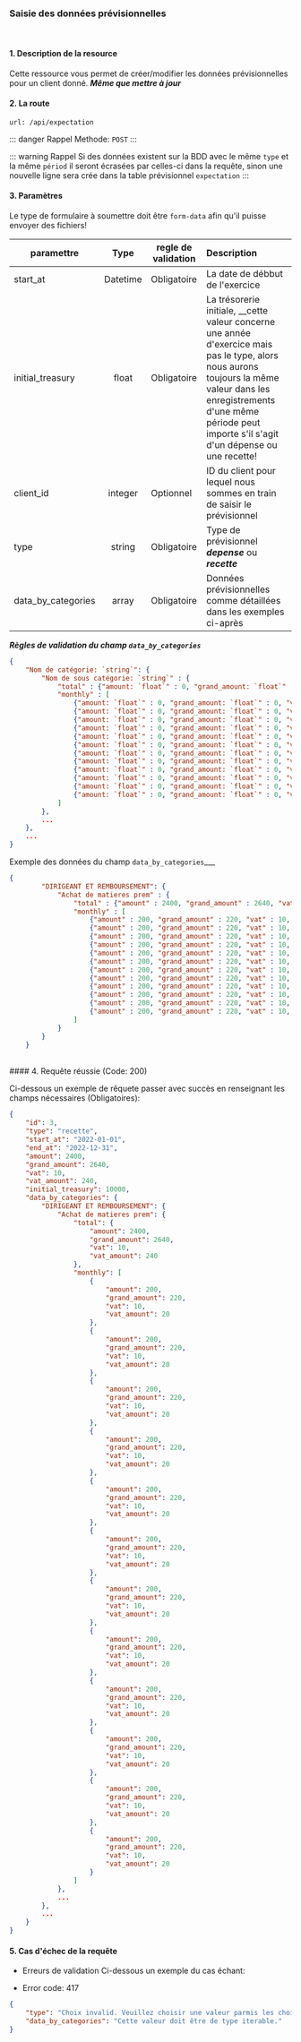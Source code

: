 ### Saisie des données prévisionnelles

<br />

#### 1. Description de la resource

Cette ressource vous permet de créer/modifier les données prévisionnelles pour un client donné.
___Même que mettre à jour___


#### 2. La route
```
url: /api/expectation
```

::: danger Rappel
Methode:  `POST`
:::


::: warning Rappel
Si des données existent sur la BDD avec le même `type` et la même `périod` il seront écrasées par celles-ci dans la requête, sinon une nouvelle ligne sera crée dans la table prévisionnel `expectation`
:::

#### 3. Paramètres

Le type de formulaire à soumettre doit être `form-data` afin qu'il puisse envoyer des fichiers!

| paramettre | Type | regle de validation | Description |
| -------------------- | :---------: | ------------------------------------------------------------------------------------------------------------ | :-------------------------------------------------------------------------------------------------------- |
| start_at | Datetime | Obligatoire | La date de débbut de l'exercice |
| initial_treasury | float | Obligatoire | La trésorerie initiale, __cette valeur concerne une année d'exercice mais pas le type, alors nous aurons toujours la même valeur dans les enregistrements d'une même période peut importe s'il s'agit d'un dépense ou une recette!|
| client_id | integer | Optionnel | ID du client pour lequel nous sommes en train de saisir le prévisionnel |
| type | string | Obligatoire | Type de prévisionnel ***depense*** ou ***recette*** |
| data_by_categories | array | Obligatoire | Données prévisionnelles comme détaillées dans les exemples ci-après |


___Règles de validation du champ `data_by_categories`___
```json
{
    "Nom de catégorie: `string`": {
        "Nom de sous catégorie: `string`" : {
            "total" : {"amount: `float`" : 0, "grand_amount: `float`" : 0, "vat: `float`" : 0, "vat_amount: `float`" : 0},
            "monthly" : [
                {"amount: `float`" : 0, "grand_amount: `float`" : 0, "vat: `float`" : 0, "vat_amount: `float`" : 0},
                {"amount: `float`" : 0, "grand_amount: `float`" : 0, "vat: `float`" : 0, "vat_amount: `float`" : 0},
                {"amount: `float`" : 0, "grand_amount: `float`" : 0, "vat: `float`" : 0, "vat_amount: `float`" : 0},
                {"amount: `float`" : 0, "grand_amount: `float`" : 0, "vat: `float`" : 0, "vat_amount: `float`" : 0},
                {"amount: `float`" : 0, "grand_amount: `float`" : 0, "vat: `float`" : 0, "vat_amount: `float`" : 0},
                {"amount: `float`" : 0, "grand_amount: `float`" : 0, "vat: `float`" : 0, "vat_amount: `float`" : 0},
                {"amount: `float`" : 0, "grand_amount: `float`" : 0, "vat: `float`" : 0, "vat_amount: `float`" : 0},
                {"amount: `float`" : 0, "grand_amount: `float`" : 0, "vat: `float`" : 0, "vat_amount: `float`" : 0},
                {"amount: `float`" : 0, "grand_amount: `float`" : 0, "vat: `float`" : 0, "vat_amount: `float`" : 0},
                {"amount: `float`" : 0, "grand_amount: `float`" : 0, "vat: `float`" : 0, "vat_amount: `float`" : 0},
                {"amount: `float`" : 0, "grand_amount: `float`" : 0, "vat: `float`" : 0, "vat_amount: `float`" : 0},
                {"amount: `float`" : 0, "grand_amount: `float`" : 0, "vat: `float`" : 0, "vat_amount: `float`" : 0}
            ]
        },
        ...
    },
    ...
}
```

Exemple des données du champ `data_by_categories`___
```json
{
        "DIRIGEANT ET REMBOURSEMENT": {
            "Achat de matieres prem" : {
                "total" : {"amount" : 2400, "grand_amount" : 2640, "vat" : 10, "vat_amount" : 240},
                "monthly" : [
                    {"amount" : 200, "grand_amount" : 220, "vat" : 10, "vat_amount" : 20},
                    {"amount" : 200, "grand_amount" : 220, "vat" : 10, "vat_amount" : 20},
                    {"amount" : 200, "grand_amount" : 220, "vat" : 10, "vat_amount" : 20},
                    {"amount" : 200, "grand_amount" : 220, "vat" : 10, "vat_amount" : 20},
                    {"amount" : 200, "grand_amount" : 220, "vat" : 10, "vat_amount" : 20},
                    {"amount" : 200, "grand_amount" : 220, "vat" : 10, "vat_amount" : 20},
                    {"amount" : 200, "grand_amount" : 220, "vat" : 10, "vat_amount" : 20},
                    {"amount" : 200, "grand_amount" : 220, "vat" : 10, "vat_amount" : 20},
                    {"amount" : 200, "grand_amount" : 220, "vat" : 10, "vat_amount" : 20},
                    {"amount" : 200, "grand_amount" : 220, "vat" : 10, "vat_amount" : 20},
                    {"amount" : 200, "grand_amount" : 220, "vat" : 10, "vat_amount" : 20},
                    {"amount" : 200, "grand_amount" : 220, "vat" : 10, "vat_amount" : 20}
                ]
            }
        }
    }
```


<br />
#### 4. Requête réussie (Code: 200)

Ci-dessous un exemple de rêquete passer avec succès en renseignant les champs nécessaires (Obligatoires):

``` JSON
{
    "id": 3,
    "type": "recette",
    "start_at": "2022-01-01",
    "end_at": "2022-12-31",
    "amount": 2400,
    "grand_amount": 2640,
    "vat": 10,
    "vat_amount": 240,
    "initial_treasury": 10000,
    "data_by_categories": {
        "DIRIGEANT ET REMBOURSEMENT": {
            "Achat de matieres prem": {
                "total": {
                    "amount": 2400,
                    "grand_amount": 2640,
                    "vat": 10,
                    "vat_amount": 240
                },
                "monthly": [
                    {
                        "amount": 200,
                        "grand_amount": 220,
                        "vat": 10,
                        "vat_amount": 20
                    },
                    {
                        "amount": 200,
                        "grand_amount": 220,
                        "vat": 10,
                        "vat_amount": 20
                    },
                    {
                        "amount": 200,
                        "grand_amount": 220,
                        "vat": 10,
                        "vat_amount": 20
                    },
                    {
                        "amount": 200,
                        "grand_amount": 220,
                        "vat": 10,
                        "vat_amount": 20
                    },
                    {
                        "amount": 200,
                        "grand_amount": 220,
                        "vat": 10,
                        "vat_amount": 20
                    },
                    {
                        "amount": 200,
                        "grand_amount": 220,
                        "vat": 10,
                        "vat_amount": 20
                    },
                    {
                        "amount": 200,
                        "grand_amount": 220,
                        "vat": 10,
                        "vat_amount": 20
                    },
                    {
                        "amount": 200,
                        "grand_amount": 220,
                        "vat": 10,
                        "vat_amount": 20
                    },
                    {
                        "amount": 200,
                        "grand_amount": 220,
                        "vat": 10,
                        "vat_amount": 20
                    },
                    {
                        "amount": 200,
                        "grand_amount": 220,
                        "vat": 10,
                        "vat_amount": 20
                    },
                    {
                        "amount": 200,
                        "grand_amount": 220,
                        "vat": 10,
                        "vat_amount": 20
                    },
                    {
                        "amount": 200,
                        "grand_amount": 220,
                        "vat": 10,
                        "vat_amount": 20
                    }
                ]
            },
            ...
        },
        ...
    }
}
```

#### 5. Cas d'échec de la requête
- Erreurs de validation
Ci-dessous un exemple du cas échant:

-  Error code: 417
```json
{
    "type": "Choix invalid. Veuillez choisir une valeur parmis les choix proposés.",
    "data_by_categories": "Cette valeur doit être de type iterable."
}
```


